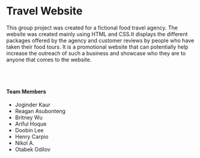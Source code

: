 <h1>Travel Website</h1>
<p>This group project was created for a fictional food travel agency. The website was created mainly using HTML and CSS.It displays the different packages offered by the agency and customer reviews by people who have taken their food tours. It is a promotional website that can potentially help increase the outreach of such a business and showcase who they are to anyone that comes to the website. </p>
<br/><br/>
<h4>Team Members</h4>
<ul>
    <li>Joginder Kaur</li>
    <li>Reagan Asubonteng</li>
    <li>Britney Wu</li>
    <li>Ariful Hoque</li>
    <li>Doobin Lee</li>
    <li>Henry Carpio</li> 
    <li>Nikol A.</li>
    <li>Otabek Odilov</li>
</ul>
